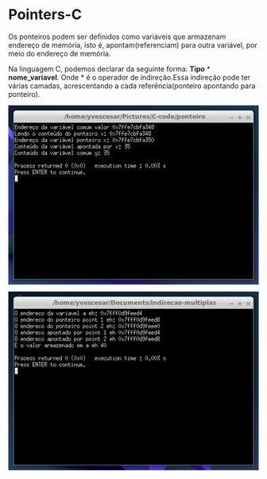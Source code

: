 # Pointers-C

Os ponteiros podem ser definidos como variáveis que armazenam endereço de memória, isto é, apontam(referenciam) para outra variável, por meio do endereço de memória.

Na linguagem C, podemos declarar da seguinte forma: <strong>Tipo</strong> * <strong>nome_variavel</strong>. Onde * é o operador  de indireção.Essa indireção pode ter várias camadas, acrescentando a cada referência(ponteiro apontando para ponteiro).

<p align="center">
  <img align="center"  src="/screenshot/ponteiroSaida.png">
</p>

<p align="center">
  <img align="center" src="/screenshot/Screenshot_2020-04-10_18-48-49.png">
</p>
